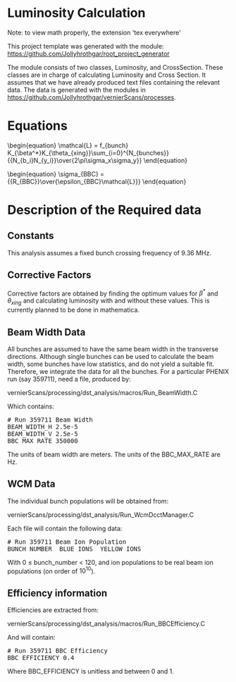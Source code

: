 # Luminosity Calculation

Note: to view math properly, the extension 'tex everywhere'

This project template was generated with the module:
https://github.com/Jollyhrothgar/root_project_generator

The module consists of two classes, Luminosity, and CrossSection. These classes
are in charge of calculating Luminosity and Cross Section. It assumes that we
have already produced text files containing the relevant data. The data is
generated with the modules in
https://github.com/Jollyhrothgar/vernierScans/processes. 

# Equations

\begin{equation}
\mathcal{L} = f_{bunch} K_{\beta^*}K_{\theta_{xing}}\sum_{i=0}^{N_{bunches}}
{{N_{b_i}N_{y_i}}\over{2\pi\sigma_x\sigma_y}}
\end{equation}

\begin{equation}
\sigma_{BBC} = {{R_{BBC}}\over{\epsilon_{BBC}\mathcal{L}}}
\end{equation}

# Description of the Required data

## Constants

This analysis assumes a fixed bunch crossing frequency of 9.36 MHz.

## Corrective Factors

Corrective factors are obtained by finding the optimum values for $\beta^*$ and
$\theta_{xing}$ and calculating luminosity with and without these values. This
is currently planned to be done in mathematica.

## Beam Width Data

All bunches are assumed to have the same beam width in the transverse
directions. Although single bunches can be used to calculate the beam width,
some bunches have low statistics, and do not yield a suitable fit. Therefore,
we integrate the data for all the bunches. For a particular PHENIX run (say
359711), need a file, produced by:

vernierScans/processing/dst_analysis/macros/Run_BeamWidth.C

Which contains:

<pre>
# Run 359711 Beam Width
BEAM_WIDTH_H 2.5e-5
BEAM_WIDTH_V 2.5e-5
BBC_MAX_RATE 350000 
</pre>

The units of beam width are meters. The units of the BBC_MAX_RATE are Hz.

## WCM Data

The individual bunch populations will be obtained from:

vernierScans/processing/dst_analysis/Run_WcmDcctManager.C

Each file will contain the following data:

<pre>
# Run 359711 Beam Ion Population
BUNCH_NUMBER <bunch_number> BLUE_IONS <blue_population> YELLOW_IONS <yellow_population>
</pre>

With 0 $\leq$ bunch_number < 120, and ion populations to be real beam ion
populations (on order of $10^10$).

## Efficiency information
Efficiencies are extracted from:

vernierScans/processing/dst_analysis/macros/Run_BBCEfficiency.C 

And will contain:
<pre>
# Run 359711 BBC Efficiency
BBC_EFFICIENCY 0.4
</pre>

Where BBC_EFFICIENCY is unitless and between 0 and 1.
